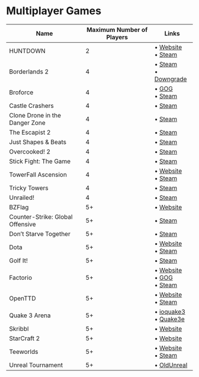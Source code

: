 # Multiplayer Games

| Name                             | Maximum Number of Players | Links                                                                                                                                                       |
| -------------------------------- | ------------------------- | ----------------------------------------------------------------------------------------------------------------------------------------------------------- |
| HUNTDOWN                         | 2                         | • [Website](https://huntdown.com) <br/> • [Steam](https://store.steampowered.com/app/598550/HUNTDOWN/)                                                      |
| Borderlands 2                    | 4                         | • [Steam](https://store.steampowered.com/agecheck/app/49520/) <br/> • [Downgrade](https://steamcommunity.com/sharedfiles/filedetails/?id=2014284368)        |
| Broforce                         | 4                         | • [GOG](https://www.gog.com/game/broforce) <br/> • [Steam](https://store.steampowered.com/app/274190/Broforce/)                                             |
| Castle Crashers                  | 4                         | • [Steam](https://store.steampowered.com/app/204360/Castle_Crashers/)                                                                                       |
| Clone Drone in the Danger Zone   | 4                         | • [Steam](https://store.steampowered.com/app/597170/Clone_Drone_in_the_Danger_Zone/)                                                                        |
| The Escapist 2                   | 4                         | • [Steam](https://store.steampowered.com/app/641990/The_Escapists_2/)                                                                                       |
| Just Shapes & Beats              | 4                         | • [Steam](https://store.steampowered.com/app/531510/Just_Shapes__Beats/)                                                                                    |
| Overcooked! 2                    | 4                         | • [Steam](https://store.steampowered.com/app/728880/Overcooked_2/)                                                                                          |
| Stick Fight: The Game            | 4                         | • [Steam](https://store.steampowered.com/app/674940/)                                                                                                       |
| TowerFall Ascension              | 4                         | • [Website](http://www.towerfall-game.com) <br/> • [Steam](https://store.steampowered.com/app/251470/TowerFall_Ascension/)                                  |
| Tricky Towers                    | 4                         | • [Steam](https://store.steampowered.com/app/437920/)                                                                                                       |
| Unrailed!                        | 4                         | • [Steam](https://store.steampowered.com/app/1016920/Unrailed/)                                                                                             |
| BZFlag                           | 5+                        | • [Website](https://www.bzflag.org)                                                                                                                         |
| Counter-Strike: Global Offensive | 5+                        | • [Steam](https://store.steampowered.com/app/730)                                                                                                           |
| Don’t Starve Together            | 5+                        | • [Steam](https://store.steampowered.com/app/322330/Dont_Starve_Together/)                                                                                  |
| Dota                             | 5+                        | • [Website](https://www.dota2.com) <br/> • [Steam](https://store.steampowered.com/app/570/Dota_2/)                                                          |
| Golf It!                         | 5+                        | • [Steam](https://store.steampowered.com/app/571740/Golf_It/)                                                                                               |
| Factorio                         | 5+                        | • [Website](https://www.factorio.com) <br/> • [GOG](https://www.gog.com/game/factorio) <br/> • [Steam](https://store.steampowered.com/app/1536610/OpenTTD/) |
| OpenTTD                          | 5+                        | • [Website](https://www.openttd.org/) <br/> • [Steam](https://store.steampowered.com/app/1536610/OpenTTD/)                                                  |
| Quake 3 Arena                    | 5+                        | • [ioquake3](https://github.com/ioquake/ioq3) <br/> • [Quake3e](https://github.com/ec-/Quake3e)                                                             |
| Skribbl                          | 5+                        | • [Website](https://skribbl.io)                                                                                                                             |
| StarCraft 2                      | 5+                        | • [Website](https://starcraft2.com)                                                                                                                         |
| Teeworlds                        | 5+                        | • [Website](https://www.teeworlds.com) <br/> • [Steam](https://store.steampowered.com/app/380840/Teeworlds/)                                                |
| Unreal Tournament                | 5+                        | • [OldUnreal](https://github.com/OldUnreal/UnrealTournamentPatches)                                                                                         |
